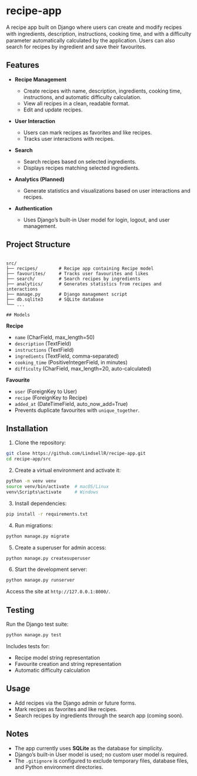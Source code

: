 # recipe-app
A recipe app built on Django where users can create and modify recipes with ingredients, description, instructions, cooking time, and with a diﬃculty parameter automatically calculated by the application. Users can also search for recipes by ingredient and save their favourites.

## Features

- **Recipe Management**
  - Create recipes with name, description, ingredients, cooking time, instructions, and automatic difficulty calculation.
  - View all recipes in a clean, readable format.
  - Edit and update recipes.

- **User Interaction**
  - Users can mark recipes as favorites and like recipes.
  - Tracks user interactions with recipes.

- **Search**
  - Search recipes based on selected ingredients.
  - Displays recipes matching selected ingredients.

- **Analytics (Planned)**
  - Generate statistics and visualizations based on user interactions and recipes.

- **Authentication**
  - Uses Django’s built-in User model for login, logout, and user management.

## Project Structure
```

src/
├── recipes/        # Recipe app containing Recipe model
├── favourites/     # Tracks user favourites and likes
├── search/         # Search recipes by ingredients
├── analytics/      # Generates statistics from recipes and interactions
├── manage.py       # Django management script
├── db.sqlite3      # SQLite database
└── ...

## Models

```
**Recipe**
- `name` (CharField, max_length=50)
- `description` (TextField)
- `instructions` (TextField)
- `ingredients` (TextField, comma-separated)
- `cooking_time` (PositiveIntegerField, in minutes)
- `difficulty` (CharField, max_length=20, auto-calculated)

**Favourite**
- `user` (ForeignKey to User)
- `recipe` (ForeignKey to Recipe)
- `added_at` (DateTimeField, auto_now_add=True)
- Prevents duplicate favourites with `unique_together`.

## Installation

1. Clone the repository:

```bash
git clone https://github.com/LindsellR/recipe-app.git
cd recipe-app/src
````

2. Create a virtual environment and activate it:

```bash
python -m venv venv
source venv/bin/activate  # macOS/Linux
venv\Scripts\activate     # Windows
```

3. Install dependencies:

```bash
pip install -r requirements.txt
```

4. Run migrations:

```bash
python manage.py migrate
```

5. Create a superuser for admin access:

```bash
python manage.py createsuperuser
```

6. Start the development server:

```bash
python manage.py runserver
```

Access the site at `http://127.0.0.1:8000/`.

## Testing

Run the Django test suite:

```bash
python manage.py test
```

Includes tests for:

* Recipe model string representation
* Favourite creation and string representation
* Automatic difficulty calculation

## Usage

* Add recipes via the Django admin or future forms.
* Mark recipes as favorites and like recipes.
* Search recipes by ingredients through the search app (coming soon).

## Notes

* The app currently uses **SQLite** as the database for simplicity.
* Django’s built-in User model is used; no custom user model is required.
* The `.gitignore` is configured to exclude temporary files, database files, and Python environment directories.

